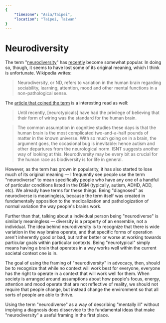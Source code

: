 ```yaml
---
{
	"timezone": "Asia/Taipei",
	"location": "Taipei, Taiwan"
}
---
```

# Neurodiversity

The term "[neurodiversity](https://en.wikipedia.org/wiki/Neurodiversity)" has [recently](https://trends.google.com/trends/explore?date=all&q=neurodiversity) become somewhat popular. In doing so, though, it seems to have lost some of its original meaning, which I think is unfortunate. Wikipedia writes:

> Neurodiversity, or ND, refers to variation in the human brain regarding sociability, learning, attention, mood and other mental functions in a non-pathological sense.

The [article that coined the term](https://archive.ph/20130105003900/http://www.theatlantic.com/doc/199809u/neurodiversity) is a interesting read as well:

> Until recently, [neurotypicals] have had the privilege of believing that their form of wiring was the standard for the human brain.

> The common assumption in cognitive studies these days is that the human brain is the most complicated two-and-a-half pounds of matter in the known universe. With so much going on in a brain, the argument goes, the occasional bug is inevitable: hence autism and other departures from the neurological norm. ISNT suggests another way of looking at this. Neurodiversity may be every bit as crucial for the human race as biodiversity is for life in general.

However, as the term has grown in popularity, it has also started to lose much of its original meaning — I frequently see people use the term "neurodiverse" to mean specifically people who have any one of a handful of particular conditions listed in the DSM (typically, autism, ADHD, ADD, etc). We already have terms for these things. Being "diagnosed" as neurodiverse is meaningless, because the term itself was created in fundamentally opposition to the medicalization and pathologization of normal variation the way people's brains work.

Further than that, talking about a individual person being "neurodiverse" is similarly meaningless — diversity is a property of an ensemble, not a individual. The idea behind neurodiversity is to recognize that there is wide variation in the way brains operate, and that specific forms of operation aren't inherently good or bad, but rather better or worse at working towards particular goals within particular contexts. Being "neurotypical" simply means having a brain that operates in a way works well within the current societal context one is in.

The goal of using the framing of "neurodiversity" in advocacy, then, should be to recognize that while no context will work best for everyone, everyone has the right to operate in a context that will work well for them. When society is arranged around assumptions about how people's focus, energy, attention and mood operate that are not reflective of reality, we should not require that people change, but instead change the environment so that all sorts of people are able to thrive.

Using the term "neurodiverse" as a way of describing "mentally ill" without implying a diagnosis does disservice to the fundamental ideas that make "neurodiversity" a useful framing in the first place.
